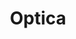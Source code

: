 ---
title: "Optica"
url: /ciudad-autonoma-de-buenos-aires/optica-francisco-acuna-de-figueroa/
shop: óptico
---